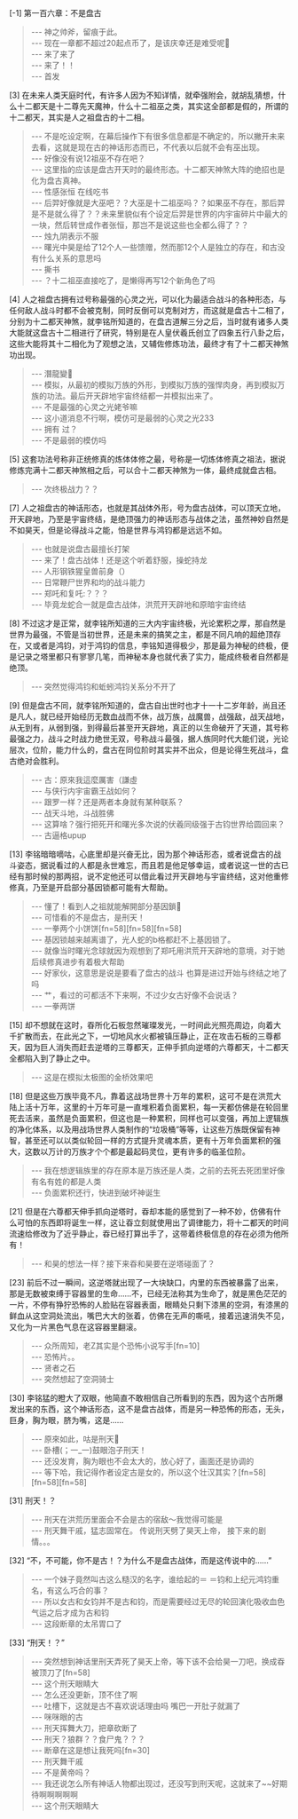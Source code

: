 
[-1] 第一百六章：不是盘古
>--- 神之帅斧，留痕于此。<br>
>--- 现在一章都不超过20起点币了，是该庆幸还是难受呢🤣<br>
>--- 来了来了<br>
>--- 来了！！<br>
>--- 首发<br>

[3] 在未来人类天庭时代，有许多人因为不知详情，就牵强附会，就胡乱猜想，什么十二都天是十二尊先天魔神，什么十二祖巫之类，其实这全部都是假的，所谓的十二都天，其实是人之祖盘古的十二相。
>--- 不是吃设定啊，在幕后操作下有很多信息都是不确定的，所以撇开未来去看，这就是现在古的神话形态而已，不代表以后就不会有巫出现。<br>
>--- 好像没有说12祖巫不存在吧？<br>
>--- 这里指的应该是盘古开天时的最终形态。十二都天神煞大阵的绝招也是化为盘古真神。<br>
>--- 性感张恒 在线吃书<br>
>--- 后羿好像就是大巫吧？？大巫是十二祖巫吗？？如果巫不存在，那后羿是不是就么得了？？未来里貌似有个设定后羿是世界的内宇宙碎片中最大的一块，然后转世成作者张恒，那岂不是说这些也全都么得了？？<br>
>--- 烛九阴表示不服<br>
>--- 曙光中昊是给了12个人一些馈赠，然而那12个人是独立的存在，和古没有什么关系的意思吗<br>
>--- 撕书<br>
>--- ？十二祖巫直接吃了，是懒得再写12个新角色了吗<br>

[4] 人之祖盘古拥有过号称最强的心灵之光，可以化为最适合战斗的各种形态，与任何敌人战斗时都不会被克制，同时反倒可以克制对方，而这就是盘古十二相了，分别为十二都天神煞，就李铭所知道的，在盘古道解三分之后，当时就有诸多人类大能就这盘古十二相进行了研究，特别是在人皇伏羲氏创立了四象五行八卦之后，这些大能将其十二相化为了观想之法，又辅佐修炼功法，最终才有了十二都天神煞功出现。
>--- 潛龍變🐶<br>
>--- 模拟，从最初的模拟万族的外形，到模拟万族的强悍肉身，再到模拟万族的功法。最后开天辟地宇宙终结都一并模拟出来了。<br>
>--- 不是最强的心灵之光姥爷嘛<br>
>--- 这小道消息不行啊，模仿可是最弱的心灵之光233<br>
>--- 拥有 过？<br>
>--- 不是最弱的模仿吗<br>

[5] 这套功法号称非正统修真的炼体体修之最，号称是一切炼体修真之祖法，据说修炼完满十二都天神煞相之后，可以合十二都天神煞为一体，最终成就盘古相。
>--- 次终极战力？？<br>

[7] 人之祖盘古的神话形态，也就是其战体外形，号为盘古战体，可以顶天立地，开天辟地，乃至是宇宙终结，是绝顶强力的神话形态与战体之法，虽然神妙自然是不如昊天，但是论得战斗之能，怕是世界与鸿钧都是远远不如。
>--- 也就是说盘古最擅长打架<br>
>--- 来了！盘古战体！还是这个听着舒服，操蛇持龙<br>
>--- 人形钢铁猩皇兽前身（）<br>
>--- 日常鞭尸世界和均的战斗能力<br>
>--- 郑吒和复吒:？？？<br>
>--- 毕竟龙蛇合一就是盘古战体，洪荒开天辟地和原暗宇宙终结<br>

[8] 不过这才是正常，就李铭所知道的三大内宇宙终极，光论累积之厚，那自然是世界为最强，不管是当初世界，还是未来的搞笑之主，都是不同凡响的超绝顶存在，又或者是鸿钧，对于鸿钧的信息，李铭知道得极少，那是最为神秘的终极，便是记录之塔里都只有寥寥几笔，而神秘本身也就代表了实力，能成终极者自然都是绝顶。
>--- 突然觉得鸿钧和蚯蚓鸿钧关系分不开了<br>

[9] 但是盘古不同，就李铭所知道的，盘古自出世时也才十一十二岁年龄，尚且还是凡人，就已经开始经历无数血战而不休，战万族，战魔兽，战强敌，战天战地，从无到有，从弱到强，到得最后甚至开天辟地，真正的以生命破开了天道，其号称最强之力，战斗之时战力绝世无双，号称战斗最强，据人族同时代大能们说，光论层次，位阶，能力什么的，盘古在同位阶时其实并不出众，但是论得生死战斗，盘古绝对会胜利。
>--- 古：原來我這麼厲害（謙虛<br>
>--- 与侠行内宇宙霸王战如何？<br>
>--- 跟罗一样？还是两者本身就有某种联系？<br>
>--- 战天斗地，斗战胜佛<br>
>--- 这算啥？强行把死开和曙光多次说的伏羲同级强于古钧世界给圆回来？<br>
>--- 古逼格upup<br>

[13] 李铭暗暗嘀咕，心底里却是兴奋无比，因为那个神话形态，或者说盘古的战斗姿态，据说看过的人都是永世难忘，而且若是他足够幸运，或者说这一世的古已经有那时候的那两招，说不定他还可以借此看过开天辟地与宇宙终结，这对他重修修真，乃至是开启部分基因锁都可能有大帮助。
>--- 懂了！看到人之祖就能解開部分基因鎖🤣<br>
>--- 可惜看的不是盘古，是刑天！<br>
>--- 一拳两个小饼饼[fn=58][fn=58][fn=58]<br>
>--- 基因锁越来越离谱了，光人蛇的b格都赶不上基因锁了。<br>
>--- 就像当时曙光念球就因为观想到了郑吒用洪荒开天辟地的意境，对于她后续修真进步有着极大帮助<br>
>--- 好家伙，这意思是说是要看了盘古的战斗 也算是进过开始与终结之地了吗<br>
>--- 艹，看过的可都活不下来啊，不过少女古好像不会说话？<br>
>--- 一拳两饼<br>

[15] 却不想就在这时，昋所化石板忽然璀璨发光，一时间此光照亮周边，向着大千扩散而去，在此光之下，一切地风水火都被镇压静止，正在攻击石板的三尊都天，因为巨人消失而赶去逆塔的三尊都天，正伸手抓向逆塔的六尊都天，十二都天全都陷入到了静止之中。
>--- 这是在模拟太极图的金桥效果吧<br>

[18] 但是这些万族毕竟不凡，靠着这战场世界十万年的累积，这可不是在洪荒大陆上活十万年，这里的十万年可是一直堆积着负面累积，每一天都仿佛是在轮回里死去活来，虽然是负面累积，但这也是一种累积，同样也可以变强，再加上逻辑族的净化体系，以及用战场世界人类制作的“垃圾桶”等等，让这些万族既保留有神智，甚至还可以以类似轮回一样的方式提升灵魂本质，更有十万年负面累积的强大，这数以万计的万族才个个都是最起码灵位，更有许多的临圣位阶。
>--- 我在想逻辑族里的存在原本是万族还是人类，之前的去死去死团里好像有名有姓的都是人类<br>
>--- 负面累积还行，快进到破坏神诞生<br>

[21] 但是在六尊都天伸手抓向逆塔时，昋却本能的感觉到了一种不妙，仿佛有什么可怕的东西即将诞生一样，这让昋立刻就使用出了调律能力，将十二都天的时间流速给修改为了近乎静止，昋已经打算出手了，这带着终极信息的存在必须为他所有！
>--- 和昊的想法一样？接下来昋和昊要在逆塔碰面了？<br>

[23] 前后不过一瞬间，这逆塔就出现了一大块缺口，内里的东西被暴露了出来，那是无数被束缚于容器里的生命……不，已经无法称其为生命了，就是黑色茫茫的一片，不停有狰狞恐怖的人脸贴在容器表面，眼睛处只剩下漆黑的空洞，有漆黑的鲜血从这空洞处流出，嘴巴大大的张着，仿佛在无声的嘶吼，接着迅速消失不见，又化为一片黑色气息在这容器里翻滚。
>--- 众所周知，老Z其实是个恐怖小说写手[fn=10]<br>
>--- 恐怖片。。<br>
>--- 贤者之石<br>
>--- 突然想起了空洞骑士<br>

[30] 李铭猛的瞪大了双眼，他简直不敢相信自己所看到的东西，因为这个古所爆发出来的东西，这个神话形态，这不是盘古战体，而是另一种恐怖的形态，无头，巨身，胸为眼，脐为嘴，这是……
>--- 原來如此，咕是刑天🤪<br>
>--- 卧槽(；一_一)鼓眼泡子刑天！<br>
>--- 还没发育，胸为眼也不会太大的，放心好了，画面还是协调的<br>
>--- 等下哈，我记得作者设定古是女的，所以这个壮汉其实？[fn=58][fn=58][fn=58]<br>

[31] 刑天！？
>--- 刑天在洪荒历里面会不会是古的宿敌～我觉得可能是<br>
>--- 刑天舞干戚，猛志固常在。
传说刑天劈了昊天上帝，
接下来的剧情。。。<br>

[32] “不，不可能，你不是古！？为什么不是盘古战体，而是这传说中的……”
>--- 一个妹子竟然叫古这么糙汉的名字，谁给起的＝ ＝钧和上纪元鸿钧重名，有这么巧合的事？<br>
>--- 所以女古和女钧并不是古和钧，而是需要经过无尽的轮回演化吸收血色气运之后才成为古和钧<br>
>--- 这段断章的太吊胃口了<br>

[33] “刑天！？”
>--- 突然想到神话里刑天弄死了昊天上帝，等下该不会给昊一刀吧，换成昋被顶刀了[fn=58]<br>
>--- 这个刑天眼睛大<br>
>--- 怎么还没更新，顶不住了啊<br>
>--- 吐槽下，这就是古不喜欢说话理由吗
嘴巴一开肚子就漏了<br>
>--- 咪咪眼的古<br>
>--- 刑天挥舞大刀，把章砍断了<br>
>--- 刑天？狼群？？食尸鬼？？？<br>
>--- 断章在这是想让我死吗[fn=30]<br>
>--- 刑天舞干戚<br>
>--- 不是黄帝吗？<br>
>--- 我还说怎么所有神话人物都出现过，还没写到刑天呢，这就来了~~好期待啊啊啊啊啊<br>
>--- 这个刑天眼睛大<br>
